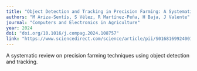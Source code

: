 ```yaml
---
title: "Object Detection and Tracking in Precision Farming: A Systematic Review"
authors: "M Ariza-Sentís, S Vélez, R Martínez-Peña, H Baja, J Valente"
journal: "Computers and Electronics in Agriculture"
year: 2024
doi: "doi.org/10.1016/j.compag.2024.108757"
link: "https://www.sciencedirect.com/science/article/pii/S0168169924001480"
---
```


A systematic review on precision farming techniques using object detection and tracking.
